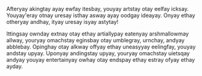 Afteryay akingtay ayay ewfay itesbay, youyay artstay otay eelfay icksay. Youyay'eray otnay uresay
isthay asway ayay oodgay ideayay. Onyay ethay otheryay andhay, ityay uresay isyay astytay!

Ittingsay ownday extnay otay ethay artiallypay eatenyay arshmallowmay allway, youryay omachstay
eginsbay otay umblegray, urnchay, andyay abblebay. Opinghay otay alkway offyay ethay uneasyyay
eelingfay, youyay andstay upyay. Uponyay andingstay upyay, youryay omachstay uietsqay andyay youyay
entertainyay owhay otay endspay ethay estray ofyay ethay ayday.
